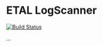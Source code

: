# ETAL LogScanner
[![Build Status](https://travis-ci.org/collinsmith/logscanner.png)](https://travis-ci.org/collinsmith/logscanner)

...